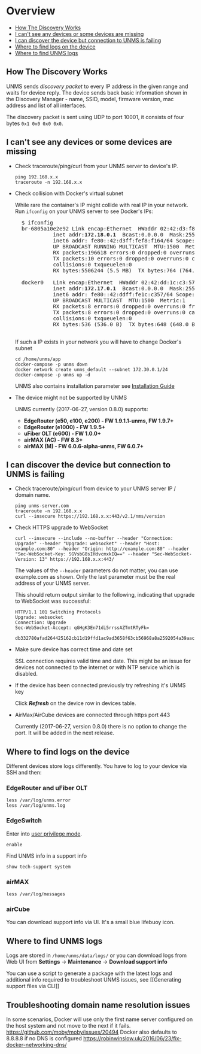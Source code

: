 # Overview

- [How The Discovery Works](#how-the-discovery-works)
- [I can't see any devices or some devices are missing](#i-cant-see-any-devices-or-some-devices-are-missing)
- [I can discover the device but connection to UNMS is failing](#i-can-discover-the-device-but-connection-to-unms-is-failing)
- [Where to find logs on the device](#where-to-find-logs-on-the-device)
- [Where to find UNMS logs](#where-to-find-unms-logs)

## How The Discovery Works

UNMS sends _discovery packet_ to every IP address in the given range and waits for device reply. The device sends back basic information shown in the Discovery Manager - name, SSID, model, firmware version, mac address and list of all interfaces.

The discovery packet is sent using UDP to port 10001, it consists of four bytes `0x1 0x0 0x0 0x0`.

## I can't see any devices or some devices are missing

- Check traceroute/ping/curl from your UNMS server to device's IP.
    ```
    ping 192.168.x.x
    traceroute -n 192.168.x.x
    ```

- Check collision with Docker's virtual subnet

    While rare the container's IP might collide with real IP in your network. Run `ifconfig` on your UNMS server to see Docker's IPs:
    <pre>
    $ ifconfig
    br-6805a10e2e92 Link encap:Ethernet  HWaddr 02:42:d3:f8:f1:64
              inet addr:<b>172.18.0.1</b>  Bcast:0.0.0.0  Mask:255.255.0.0
              inet6 addr: fe80::42:d3ff:fef8:f164/64 Scope:Link
              UP BROADCAST RUNNING MULTICAST  MTU:1500  Metric:1
              RX packets:196618 errors:0 dropped:0 overruns:0 frame:0
              TX packets:10 errors:0 dropped:0 overruns:0 carrier:0
              collisions:0 txqueuelen:0
              RX bytes:5506244 (5.5 MB)  TX bytes:764 (764.0 B)
    
    docker0   Link encap:Ethernet  HWaddr 02:42:dd:1c:c3:57
              inet addr:<b>172.17.0.1</b>  Bcast:0.0.0.0  Mask:255.255.0.0
              inet6 addr: fe80::42:ddff:fe1c:c357/64 Scope:Link
              UP BROADCAST MULTICAST  MTU:1500  Metric:1
              RX packets:8 errors:0 dropped:0 overruns:0 frame:0
              TX packets:8 errors:0 dropped:0 overruns:0 carrier:0
              collisions:0 txqueuelen:0
              RX bytes:536 (536.0 B)  TX bytes:648 (648.0 B)
    </pre>
    If such a IP exists in your network you will have to change Docker's subnet

    ```
    cd /home/unms/app
    docker-compose -p unms down
    docker network create unms_default --subnet 172.30.0.1/24
    docker-compose -p unms up -d
    ```

    UNMS also contains installation parameter see [Installation Guide](https://github.com/Ubiquiti-App/UNMS/wiki/Installation-&-Update#-changing-the-unms-containers-ip-address-optional)

- The device might not be supported by UNMS

    UNMS currently (2017-06-27, version 0.8.0) supports:

    * **EdgeRouter (e50, e100, e200) - FW 1.9.1.1-unms, FW 1.9.7+**
    * **EdgeRouter (e1000) - FW 1.9.5+**
    * **uFiber OLT (e600) - FW 1.0.0+**
    * **airMAX (AC) - FW 8.3+**
    * **airMAX (M) - FW 6.0.6-alpha-unms, FW 6.0.7+**

## I can discover the device but connection to UNMS is failing

- Check traceroute/ping/curl from device to your UNMS server IP / domain name.
    ```
    ping unms-server.com
    traceroute -n 192.168.x.x
    curl --insecure https://192.168.x.x:443/v2.1/nms/version
    ```

- Check HTTPS upgrade to WebSocket
    ```
    curl --insecure --include --no-buffer --header "Connection: Upgrade" --header "Upgrade: websocket" --header "Host: example.com:80" --header "Origin: http://example.com:80" --header "Sec-WebSocket-Key: SGVsbG8sIHdvcmxkIQ==" --header "Sec-WebSocket-Version: 13" https://192.168.x.x:443/
    ```
  The values of the `--header` parameters do not matter, you can use example.com as shown. Only the last parameter must be the real address of your UNMS server.

  This should return output similar to the following, indicating that upgrade to WebSocket was successful:
    ```
    HTTP/1.1 101 Switching Protocols
    Upgrade: websocket
    Connection: Upgrade
    Sec-WebSocket-Accept: qGHgK3En71di5rrssAZTmtRTyFk=
  
  db332780afad264425162cb11d19ffd1ac9ad3658f63cb56968a8a2592054a39aac950bcdae301e39eea75f28c7d3e7dd32a568f0fcf67f25b692434c825ffc7d13b7f8bcec1fb649919d784723f039ef50deb939eeb2b1bd602f56339ac20b65b3
    ```


- Make sure device has correct time and date set

    SSL connection requires valid time and date. This might be an issue for devices not connected to the internet or with NTP service which is disabled.

- If the device has been connected previously try refreshing it's UNMS key

    Click **_Refresh_** on the device row in devices table.

- AirMax/AirCube devices are connected through https port 443

    Currently (2017-06-27, version 0.8.0) there is no option to change the port. It will be added in the next release.

## Where to find logs on the device

Different devices store logs differently. You have to log to your device via SSH and then:

### **EdgeRouter** and **uFiber OLT**

    less /var/log/unms.error
    less /var/log/unms.log
 
### **EdgeSwitch**

Enter into [user privilege mode](https://dl.ubnt.com/guides/edgemax/EdgeSwitch_CLI_Command_Reference_UG.pdf).

    enable

Find UNMS info in a support info

    show tech-support system

### **airMAX**

    less /var/log/messages

### **airCube**

You can download support info via UI. It's a small blue lifebuoy icon.

## Where to find UNMS logs

Logs are stored in `/home/unms/data/logs/` or you can download logs from Web UI from **Settings** -> **Maintenance** -> **Download support info**

You can use a script to generate a package with the latest logs and additional info required to troubleshoot UNMS issues, see [[Generating support files via CLI]]


## Troubleshooting domain name resolution issues

In some scenarios, Docker will use only the first name server configured on the host system and not move to the next if it fails. https://github.com/moby/moby/issues/20494
Docker also defaults to 8.8.8.8 if no DNS is configured https://robinwinslow.uk/2016/06/23/fix-docker-networking-dns/
